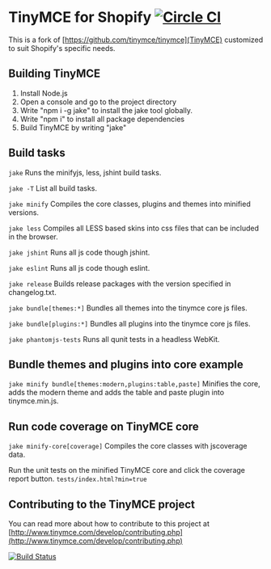 TinyMCE for Shopify [![Circle CI](https://circleci.com/gh/Shopify/tinymce/tree/master.png?style=badge&circle-token=2c4ac059228c6f333b398302d18f2c05d09638a9)](https://circleci.com/gh/Shopify/tinymce/tree/master)
==========================================
This is a fork of [https://github.com/tinymce/tinymce](TinyMCE) customized to suit Shopify's specific needs.

Building TinyMCE
-----------------
1. Install Node.js
2. Open a console and go to the project directory
3. Write "npm i -g jake" to install the jake tool globally.
4. Write "npm i" to install all package dependencies
4. Build TinyMCE by writing "jake"

Build tasks
------------
`jake`
Runs the minifyjs, less, jshint build tasks.

`jake -T`
List all build tasks.

`jake minify`
Compiles the core classes, plugins and themes into minified versions.

`jake less`
Compiles all LESS based skins into css files that can be included in the browser.

`jake jshint`
Runs all js code though jshint.

`jake eslint`
Runs all js code though eslint.

`jake release`
Builds release packages with the version specified in changelog.txt.

`jake bundle[themes:*]`
Bundles all themes into the tinymce core js files.

`jake bundle[plugins:*]`
Bundles all plugins into the tinymce core js files.

`jake phantomjs-tests`
Runs all qunit tests in a headless WebKit.

Bundle themes and plugins into core example
-------------------------------------------
`jake minify bundle[themes:modern,plugins:table,paste]`
Minifies the core, adds the modern theme and adds the table and paste plugin into tinymce.min.js.

Run code coverage on TinyMCE core
----------------------------------
`jake minify-core[coverage]`
Compiles the core classes with jscoverage data.

Run the unit tests on the minified TinyMCE core and click the coverage report button.
`tests/index.html?min=true`

Contributing to the TinyMCE project
------------------------------------
You can read more about how to contribute to this project at [http://www.tinymce.com/develop/contributing.php](http://www.tinymce.com/develop/contributing.php)

[![Build Status](https://travis-ci.org/tinymce/tinymce.png?branch=master)](https://travis-ci.org/tinymce/tinymce)
